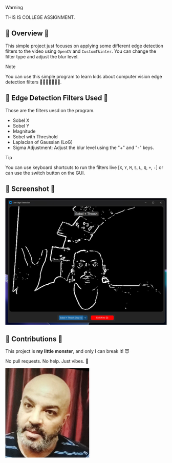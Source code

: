> [!WARNING]  
> THIS IS COLLEGE ASSIGNMENT.

## 🙊 Overview 🙊

This simple project just focuses on applying some different edge detection filters to the video using `OpenCV` and `CustomTkinter`. You can change the filter type and adjust the blur level.

> [!NOTE]  
> You can use this simple program to learn kids about computer vision edge detection filters 🫠🫠🫠🧑‍🍼🧑‍🍼.

## 🫵 Edge Detection Filters Used 🫵

Those are the filters uesd on the program.

- Sobel X
- Sobel Y
- Magnitude
- Sobel with Threshold
- Laplacian of Gaussian (LoG)
- Sigma Adjustment: Adjust the blur level using the "+" and "-" keys.

> [!TIP]  
> You can use keyboard shortcuts to run the filters live [`X`, `Y`, `M`, `S`, `L`, `Q`, `+`, `-`] or can use the switch button on the GUI.

## 🗿 Screenshot 🗿

![Live edge detection for kids, CustomTkinter](https://github.com/melgoharyme/live-edge-detection/blob/main/demo.jpeg?raw=true)

## 🚫 Contributions 🚫

This project is **my little monster**, and only I can break it! 😈

No pull requests. No help. Just vibes. 🧃

![Live edge detection for kids, CustomTkinter](https://github.com/melgoharyme/live-edge-detection/blob/main/sticker_surprise_man.png?raw=true)
